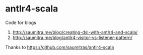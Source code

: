 # antlr4-scala

Code for blogs 
1. http://saumitra.me/blog/creating-dsl-with-antlr4-and-scala/ 
2. http://saumitra.me/blog/antlr4-visitor-vs-listener-pattern/

Thanks to https://github.com/saumitras/antlr4-scala